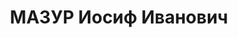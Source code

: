 ---
title: МАЗУР Иосиф Иванович
description: '1879 р.н., с. Печера Тульчинського р-ну, українець, колгоспник.

  Арешт. 09.01.1938 р. Звинувач. за ст. 54-10 КК УРСР. За рішенням Нарк. ВС і Прокур.
  СРСР від 13.02.1938 р. розстріляний 02.04.1938 р.

  Реабіл. 25.04.1989р.'
---